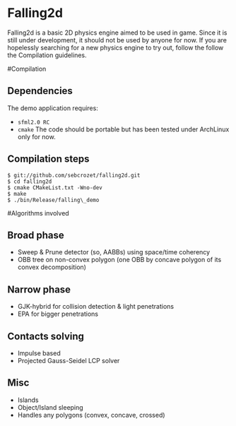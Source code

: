 Falling2d
=========
Falling2d is a basic 2D physics engine aimed to be used in game.
Since it is still under development, it should not be used by anyone for now.
If you are hopelessly searching for a new physics engine to try out, follow the
follow the Compilation guidelines.

#Compilation

## Dependencies ##

The demo application requires:
  * `sfml2.0 RC`
  * `cmake`
The code should be portable but has been tested under ArchLinux only for now.

## Compilation steps ##

    $ git://github.com/sebcrozet/falling2d.git
    $ cd falling2d
    $ cmake CMakeList.txt -Wno-dev
    $ make
    $ ./bin/Release/falling\_demo

#Algorithms involved

## Broad phase ##

* Sweep & Prune detector (so, AABBs) using space/time coherency
* OBB tree on non-convex polygon (one OBB by concave polygon of its convex
    decomposition)

## Narrow phase ##

  * GJK-hybrid for collision detection & light penetrations
  * EPA for bigger penetrations

## Contacts solving ##

  * Impulse based
  * Projected Gauss-Seidel LCP solver

## Misc ##

  * Islands
  * Object/Island sleeping
  * Handles any polygons (convex, concave, crossed)
